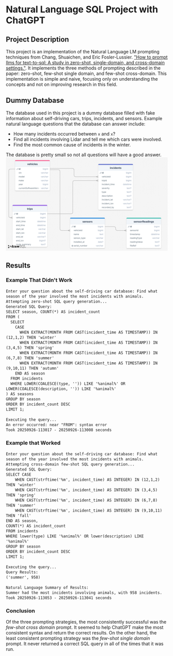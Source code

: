 # Natural Language SQL Project with ChatGPT

## Project Description
This project is an implementation of the Natural Language LM prompting techniques from Chang, Shuaichen, and Eric Fosler-Lussier. ["How to prompt llms for text-to-sql: A study in zero-shot, single-domain, and cross-domain settings."](https://arxiv.org/abs/2305.11853). It implements the three methods of prompting described in the paper: zero-shot, few-shot single domain, and few-shot cross-domain. This implementation is simple and naive, focusing only on understanding the concepts and not on improving research in this field. 

## Dummy Database
The database used in this project is a dummy database filled with fake information about self-driving cars, trips, incidents, and sensors. Example natural language questions that the database can answer include:
- How many incidents occurred between `x` and `x`?
- Find all incidents involving Lidar and tell me which cars were involved.
- Find the most common cause of incidents in the winter.

The database is pretty small so not all questions will have a good answer.
![database_diagram](database_schema.png)

## Results
### Example That Didn't Work
```
Enter your question about the self-driving car database: Find what season of the year involved the most incidents with animals.
Attempting zero-shot SQL query generation...
Generated SQL Query:
SELECT season, COUNT(*) AS incident_count
FROM (
  SELECT
    CASE
      WHEN EXTRACT(MONTH FROM CAST(incident_time AS TIMESTAMP)) IN (12,1,2) THEN 'winter'
      WHEN EXTRACT(MONTH FROM CAST(incident_time AS TIMESTAMP)) IN (3,4,5) THEN 'spring'
      WHEN EXTRACT(MONTH FROM CAST(incident_time AS TIMESTAMP)) IN (6,7,8) THEN 'summer'
      WHEN EXTRACT(MONTH FROM CAST(incident_time AS TIMESTAMP)) IN (9,10,11) THEN 'autumn'
    END AS season
  FROM incidents
  WHERE LOWER(COALESCE(type, '')) LIKE '%animal%' OR LOWER(COALESCE(description, '')) LIKE '%animal%'
) AS seasons
GROUP BY season
ORDER BY incident_count DESC
LIMIT 1;

Executing the query...
An error occurred: near "FROM": syntax error
Took 20250926-113017 - 20250926-113008 seconds
```

### Example that Worked
```
Enter your question about the self-driving car database: Find what season of the year involved the most incidents with animals.
Attempting cross-domain few-shot SQL query generation...
Generated SQL Query:
SELECT CASE
    WHEN CAST(strftime('%m', incident_time) AS INTEGER) IN (12,1,2) THEN 'winter'
    WHEN CAST(strftime('%m', incident_time) AS INTEGER) IN (3,4,5) THEN 'spring'
    WHEN CAST(strftime('%m', incident_time) AS INTEGER) IN (6,7,8) THEN 'summer'
    WHEN CAST(strftime('%m', incident_time) AS INTEGER) IN (9,10,11) THEN 'fall'
END AS season,
COUNT(*) AS incident_count
FROM incidents
WHERE lower(type) LIKE '%animal%' OR lower(description) LIKE '%animal%'
GROUP BY season
ORDER BY incident_count DESC
LIMIT 1;

Executing the query...
Query Results:
('summer', 958)

Natural Language Summary of Results:
Summer had the most incidents involving animals, with 958 incidents.
Took 20250926-113053 - 20250926-113041 seconds
```

### Conclusion
Of the three prompting strategies, the most consistently successful was the *few-shot cross domain* prompt. It seemed to help ChatGPT make the most consistent syntax and return the correct results. On the other hand, the least consistent prompting strategy was the *few-shot single domain* prompt. It never returned a correct SQL query in all of the times that it was run.